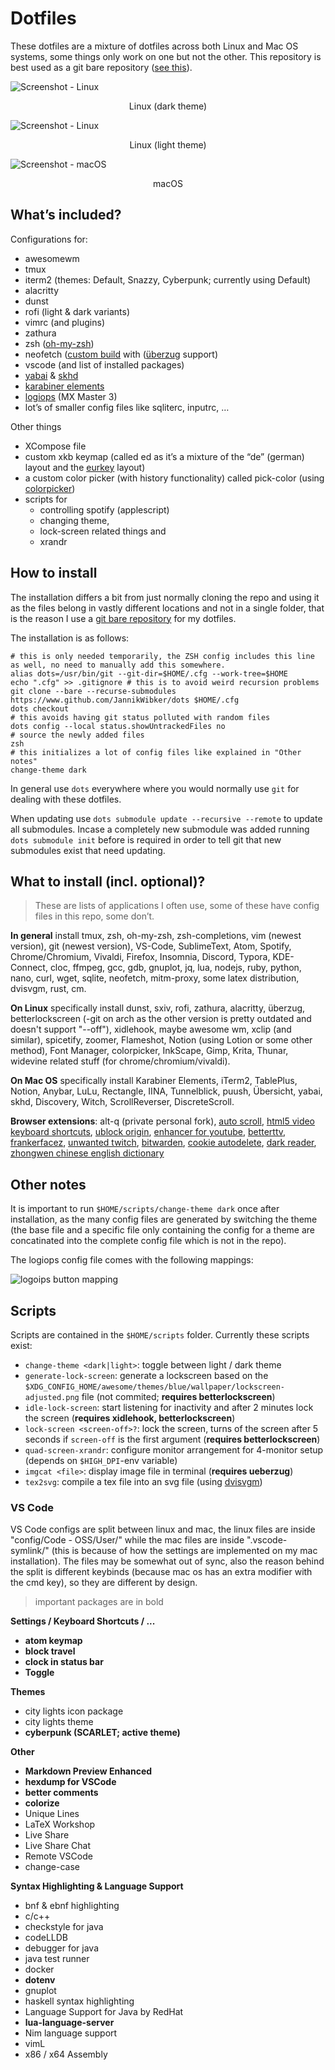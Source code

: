 # Dotfiles

These dotfiles are a mixture of dotfiles across both Linux and Mac OS systems, some things only work on one but not the other. This repository is best used as a git bare repository ([see this](https://www.atlassian.com/git/tutorials/dotfiles)).

![Screenshot - Linux](https://i.imgur.com/73GMQyJ.png)
<!--suppress HtmlDeprecatedAttribute --><p align="center">Linux (dark theme)</p>

![Screenshot - Linux](https://i.imgur.com/YNQvXI0.png)
<!--suppress HtmlDeprecatedAttribute --><p align="center">Linux (light theme)</p>


![Screenshot - macOS](https://i.imgur.com/gn350UH.png)
<!--suppress HtmlDeprecatedAttribute --><p align="center">macOS</p>

## What’s included?

Configurations for:
- awesomewm
- tmux
- iterm2 (themes: Default, Snazzy, Cyberpunk; currently using Default)
- alacritty
- dunst
- rofi (light & dark variants)
- vimrc (and plugins)
- zathura
- zsh ([oh-my-zsh](https://github.com/ohmyzsh/ohmyzsh))
- neofetch ([custom build](https://github.com/JannikWibker/neofetch) with ([überzug](https://github.com/seebye/ueberzug) support)
- vscode (and list of installed packages)
- [yabai](https://github.com/koekeishiya/yabai) & [skhd](https://github.com/koekeishiya/skhd)
- [karabiner elements](https://pqrs.org/osx/karabiner/)
- [logiops](https://github.com/PixlOne/logiops/) (MX Master 3)
- lot’s of smaller config files like sqliterc, inputrc, …

Other things
- XCompose file
- custom xkb keymap (called ed as it’s a mixture of the “de” (german) layout and the [eurkey](https://eurkey.steffen.bruentjen.eu/) layout)
- a custom color picker (with history functionality) called pick-color (using [colorpicker](https://aur.archlinux.org/packages/colorpicker/))
- scripts for
  - controlling spotify (applescript)
  - changing theme,
  - lock-screen related things and
  - xrandr


## How to install

The installation differs a bit from just normally cloning the repo and using it as the files belong in vastly different locations and not in a single folder, that is the reason I use a [git bare repository](https://www.atlassian.com/git/tutorials/dotfiles) for my dotfiles.

The installation is as follows:

```shell
# this is only needed temporarily, the ZSH config includes this line as well, no need to manually add this somewhere.
alias dots=/usr/bin/git --git-dir=$HOME/.cfg --work-tree=$HOME
echo ".cfg" >> .gitignore # this is to avoid weird recursion problems
git clone --bare --recurse-submodules https://www.github.com/JannikWibker/dots $HOME/.cfg
dots checkout
# this avoids having git status polluted with random files
dots config --local status.showUntrackedFiles no
# source the newly added files
zsh
# this initializes a lot of config files like explained in "Other notes"
change-theme dark
```

In general use `dots` everywhere where you would normally use `git` for dealing with these dotfiles.

When updating use `dots submodule update --recursive --remote` to update all submodules.
Incase a completely new submodule was added running `dots submodule init` before is required in order to tell git that new submodules exist that need updating.

## What to install (incl. optional)?

> These are lists of applications I often use, some of these have config files in this repo, some don’t.

**In general** install tmux, zsh, oh-my-zsh, zsh-completions, vim (newest version), git (newest version), VS-Code, SublimeText, Atom, Spotify, Chrome/Chromium, Vivaldi, Firefox, Insomnia, Discord, Typora, KDE-Connect, cloc, ffmpeg, gcc, gdb, gnuplot, jq, lua, nodejs, ruby, python, nano, curl, wget, sqlite, neofetch, mitm-proxy, some latex distribution, dvisvgm, rust, cm.

**On Linux** specifically install dunst, sxiv, rofi, zathura, alacritty, überzug, betterlockscreen (-git on arch as the other version is pretty outdated and doesn't support "--off"), xidlehook, maybe awesome wm, xclip (and similar), spicetify, zoomer, Flameshot, Notion (using Lotion or some other method), Font Manager, colorpicker, InkScape, Gimp, Krita, Thunar, widevine related stuff (for chrome/chromium/vivaldi).

**On Mac OS** specifically install Karabiner Elements, iTerm2, TablePlus, Notion, Anybar, LuLu, Rectangle, IINA, Tunnelblick, puush, Übersicht, yabai, skhd, Discovery, Witch, ScrollReverser, DiscreteScroll.

**Browser extensions**:
alt-q (private personal fork),
[auto scroll](https://chrome.google.com/webstore/detail/autoscroll/occjjkgifpmdgodlplnacmkejpdionan),
[html5 video keyboard shortcuts](https://chrome.google.com/webstore/detail/html5-video-keyboard-shor/llhmaciggnibnbdokidmbilklceaobae),
[ublock origin](https://chrome.google.com/webstore/detail/ublock-origin/cjpalhdlnbpafiamejdnhcphjbkeiagm),
[enhancer for youtube](https://chrome.google.com/webstore/detail/enhancer-for-youtube/ponfpcnoihfmfllpaingbgckeeldkhle),
[betterttv](https://chrome.google.com/webstore/detail/betterttv/ajopnjidmegmdimjlfnijceegpefgped),
[frankerfacez](https://chrome.google.com/webstore/detail/frankerfacez/fadndhdgpmmaapbmfcknlfgcflmmmieb),
[unwanted twitch](https://chrome.google.com/webstore/detail/unwanted-twitch/egbpddkgpjmliolmpjenjomflclekjld),
[bitwarden](https://chrome.google.com/webstore/detail/bitwarden-free-password-m/nngceckbapebfimnlniiiahkandclblb),
[cookie autodelete](https://chrome.google.com/webstore/detail/cookie-autodelete/fhcgjolkccmbidfldomjliifgaodjagh),
[dark reader](https://chrome.google.com/webstore/detail/dark-reader/eimadpbcbfnmbkopoojfekhnkhdbieeh),
[zhongwen chinese english dictionary](https://chrome.google.com/webstore/detail/zhongwen-chinese-english/kkmlkkjojmombglmlpbpapmhcaljjkde)

## Other notes

It is important to run `$HOME/scripts/change-theme dark` once after installation, as the many config files are generated by switching the theme (the base file and a specific file only containing the config for a theme are concatinated into the complete config file which is not in the repo).

The logiops config file comes with the following mappings:

![logoips button mapping](https://i.imgur.com/PLvz6mR.png)


## Scripts

Scripts are contained in the `$HOME/scripts` folder. Currently these scripts exist:
- `change-theme <dark|light>`: toggle between light / dark theme
- `generate-lock-screen`: generate a lockscreen based on the `$XDG_CONFIG_HOME/awesome/themes/blue/wallpaper/lockscreen-adjusted.png` file (not commited; **requires betterlockscreen**)
- `idle-lock-screen`: start listening for inactivity and after 2 minutes lock the screen (**requires xidlehook, betterlockscreen**)
- `lock-screen <screen-off>?`: lock the screen, turns of the screen after 5 seconds if `screen-off` is the first argument (**requires betterlockscreen**)
- `quad-screen-xrandr`: configure monitor arrangement for 4-monitor setup (depends on `$HIGH_DPI`-env variable)
- `imgcat <file>`: display image file in terminal (**requires ueberzug**)
- `tex2svg`: compile a tex file into an svg file (using [dvisvgm](https://dvisvgm.de/Downloads/))

### VS Code

VS Code configs are split between linux and mac, the linux files are inside "config/Code - OSS/User/" while the mac files are inside ".vscode-symlink/" (this is because of how the settings are implemented on my mac installation). The files may be somewhat out of sync, also the reason behind the split is different keybinds (because mac os has an extra modifier with the cmd key), so they are different by design.

> important packages are in bold

**Settings / Keyboard Shortcuts / ...**

- **atom keymap**
- **block travel**
- **clock in status bar** 
- **Toggle**

**Themes**

- city lights icon package
- city lights theme
- **cyberpunk (SCARLET; active theme)**

**Other**

- **Markdown Preview Enhanced**
- **hexdump for VSCode**
- **better comments**
- **colorize**
- Unique Lines
- LaTeX Workshop
- Live Share
- Live Share Chat
- Remote VSCode
- change-case

**Syntax Highlighting & Language Support**

- bnf & ebnf highlighting
- c/c++
- checkstyle for java
- codeLLDB
- debugger for java
- java test runner
- docker
- **dotenv**
- gnuplot
- haskell syntax highlighting
- Language Support for Java by RedHat
- **lua-language-server**
- Nim language support
- vimL
- x86 / x64 Assembly
